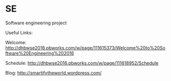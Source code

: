 # SE
Software engineering project

Useful Links:

Welcome: http://dhbwse2016.pbworks.com/w/page/111615373/Welcome%20to%20Software%20Engineering%202016

Schedule: http://dhbwse2016.pbworks.com/w/page/111618952/Schedule

Blog: http://smartifytheworld.wordpress.com/
